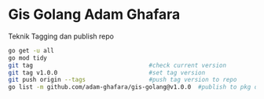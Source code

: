 # Gis Golang Adam Ghafara

Teknik Tagging dan publish repo

```sh
go get -u all
go mod tidy
git tag                                 #check current version
git tag v1.0.0                          #set tag version
git push origin --tags                  #push tag version to repo
go list -m github.com/adam-ghafara/gis-golang@v1.0.0  #publish to pkg dev, replace ORG/URL with your repo URL
```